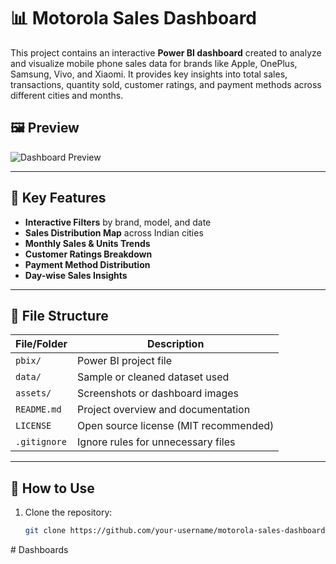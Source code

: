 # 📊 Motorola Sales Dashboard

This project contains an interactive **Power BI dashboard** created to analyze and visualize mobile phone sales data for brands like Apple, OnePlus, Samsung, Vivo, and Xiaomi. It provides key insights into total sales, transactions, quantity sold, customer ratings, and payment methods across different cities and months.

## 🖼️ Preview

![Dashboard Preview](./assets/dashboard-preview.png)

---

## 📌 Key Features

- **Interactive Filters** by brand, model, and date
- **Sales Distribution Map** across Indian cities
- **Monthly Sales & Units Trends**
- **Customer Ratings Breakdown**
- **Payment Method Distribution**
- **Day-wise Sales Insights**

---

## 📂 File Structure

| File/Folder       | Description                                 |
|-------------------|---------------------------------------------|
| `pbix/`           | Power BI project file                       |
| `data/`           | Sample or cleaned dataset used              |
| `assets/`         | Screenshots or dashboard images             |
| `README.md`       | Project overview and documentation          |
| `LICENSE`         | Open source license (MIT recommended)       |
| `.gitignore`      | Ignore rules for unnecessary files          |

---

## 🚀 How to Use

1. Clone the repository:
   ```bash
   git clone https://github.com/your-username/motorola-sales-dashboard.git
#   D a s h b o a r d s  
 